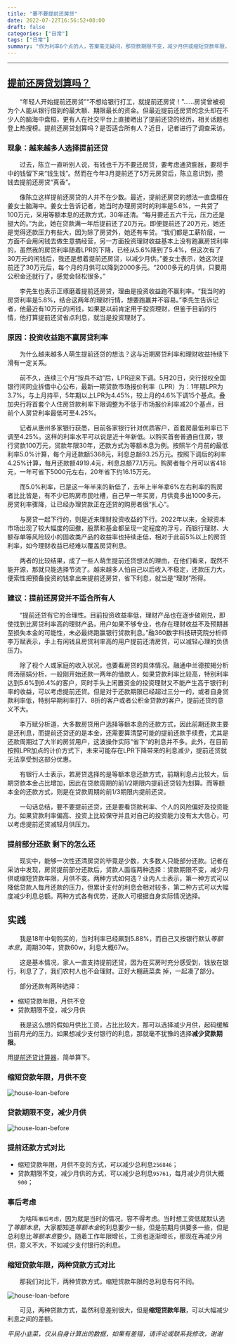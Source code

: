 ```yaml
---
title: "要不要提前还房贷"
date: 2022-07-22T16:56:52+08:00
draft: false
categories: ["日常"]
tags: ["日常"]
summary: "作为利率6个点的人，答案毫无疑问，那贷款期限不变，减少月供或缩短贷款年限，月供不变，该如何选择？"
---
```


---

## [提前还房贷划算吗？](http://www.huizhou.gov.cn/wsfw/ggfw/zf/spf/content/post_4674747.html)

　　“年轻人开始提前还房贷”“不想给银行打工，就提前还房贷！”……房贷曾被视为个人能从银行借到的最大额、期限最长的资金。但最近提前还房贷的念头却在不少人的脑海中盘桓，更有人在社交平台上直接晒出了提前还贷的经历，相关话题也登上热搜榜。提前还房贷划算吗？是否适合所有人？近日，记者进行了调查采访。

### 现象：越来越多人选择提前还贷

　　过去，陈立一直听别人说，有钱也千万不要还房贷，要考虑通货膨胀，要将手中的钱留下来“钱生钱”。然而在今年3月提前还了5万元房贷后，陈立意识到，攒钱去提前还房贷“真香”。

　　像陈立这样提前还房贷的人并不在少数。最近，提前还房贷的想法一直盘桓在姜女士脑海中。姜女士告诉记者，她当时办理房贷时的利率是5.6%，一共贷了100万元，采用等额本息的还款方式，30年还清。“每月要还五六千元，压力还是挺大的。”为此，她在贷款满一年后提前还了20万元。即便提前还了20万元，她还是觉得还款压力有些大，因为除了房贷外，她还有车贷。“我们都是工薪阶层，一方面不会用闲钱去做生意搞经营，另一方面投资理财收益基本上没有跑赢房贷利率的，虽然我的房贷利率随着LPR的下降，已经从5.6%降到了5.4%，但这次有了30万元的闲钱后，我还是想着提前还房贷，以减少月供。”姜女士表示，她这次提前还了30万元后，每个月的月供可以降到2000多元。“2000多元的月供，只要用公积金还就行了，感觉会轻松很多。”

　　李先生也表示正琢磨着提前还房贷，理由是投资收益跑不赢利率。“我当时的房贷利率是5.8%，结合这两年的理财行情，想要跑赢并不容易。”李先生告诉记者，他最近有10万元的闲钱，如果是以前肯定用于投资理财，但鉴于目前的行情，他打算提前还贷省点利息，就当是投资理财了。



### 原因：投资收益跑不赢房贷利率

　　为什么越来越多人萌生提前还贷的想法？这与近期房贷利率和理财收益持续下滑有一定关系。

　　前不久，连续三个月“按兵不动”后，LPR迎来下调。5月20日，央行授权全国银行间同业拆借中心公布，最新一期贷款市场报价利率（LPR）为：1年期LPR为3.7%，与上月持平，5年期以上LPR为4.45%，较上月的4.6%下调15个基点。叠加央行将首套个人住房贷款利率下限调整为不低于市场报价利率减20个基点，目前个人房贷利率最低可至4.25%。

　　记者从惠州多家银行获悉，目前各家银行针对优质客户，首套房最低利率已下调至4.25%。这样的利率水平可以说是近十年新低。以购买首套普通自住房，银行贷款100万元，贷款年限30年，还款方式为等额本息为例。按照半个月前的最低利率5.0%计算，每个月还款额5368元，利息总额93.25万元。按照下调后的利率4.25%计算，每月还款额4919.4元，利息总额77.1万元。购房者每个月可以省418元，一年可省下5000元左右，20年省下约16.15万元。

　　而5.0%利率，已是这一年半来的新低了，去年上半年拿6%左右利率的购房者比比皆是，有不少已购房市民吐槽，自己早一年买房，月供竟多出1000多元，房贷利率骤降，让已经办理贷款正在还贷的购房者很“扎心”。

　　与房贷一起下行的，则是近来理财投资收益的下行。2022年以来，全球资本市场出现了较大幅度的回撤，股票和基金都呈现一定程度的浮亏，而银行理财、大额存单等风险较小的固收类产品的收益率也持续走低，相对于此前5%以上的房贷利率，如今理财收益已经难以覆盖房贷利息。

　　两者的比较结果，成了一些人萌生提前还贷想法的理由，在他们看来，既然不能开源，那就只能选择节流了。越来越多人怕自己以后收入不稳定，还款压力大，便索性把预备投资的钱拿出来提前还房贷，省下利息，就当是“理财”所得。



### 建议：提前还房贷并不适合所有人

　　“提前还贷有它的合理性。目前投资收益率低，理财产品也在逐步破刚兑，即使找到比房贷利率高的理财产品，用户如果不够专业，也存在理财收益不及预期甚至损失本金的可能性，未必最终跑赢银行贷款利息。”融360数字科技研究院分析师李万赋表示，手上有闲钱且房贷利率高的用户提前还清房贷，可以减轻心理的负债压力。

　　除了视个人或家庭的收入状况，也要看房贷的具体情况。融通中兰德按揭分析师汤丽娟分析，一般刚开始还款一两年的借款人，如果贷款利率比较高，特别利率达到5.6%到6.4%的客户，同时手头上闲置资金的投资理财又不能产生高于银行利率的收益，可以考虑提前还贷。但是对于还款期限已经超过三分一的，或者自身贷款利率低，特别早期利率打7、8折的客户或者公积金贷款的客户，提前还贷的意义不大。

　　李万赋分析道，大多数房贷用户选择等额本息的还款方式，因此前期还款主要是还利息，而提前还贷还的是本金，还需要算清楚可能的提前还款手续费，尤其是还款周期过了大半的房贷用户，这波操作实际“省下”的利息并不多。此外，在目前按照LPR加点的计价方式下，未来可能存在LPR下降带来的利息减少，提前还贷就无法享受到这部分优惠。

　　有银行人士表示，若房贷选择的是等额本息还款方式，前期利息占比较大，后期贷款本金占比增加，因此在贷款周期的前1/2期限内提前还贷较为划算。而等额本金的还款方式，则是在贷款周期的前1/3期限内提前还贷。

　　一句话总结，要不要提前还贷，还是要看贷款利率、个人的风险偏好及投资能力。如果贷款利率偏高、投资上比较保守并且对自己的投资能力没有太大信心，可以考虑提前还贷减轻月供压力。

### 提前部分还款 剩下的怎么还

　　现实中，能够一次性还清房贷的毕竟是少数，大多数人只能部分还款。记者在采访中发现，房贷提前部分还款后，贷款人面临两种选择：贷款期限不变，减少月供或缩短贷款年限，月供不变。两种方式如何选？业内人士表示，第一种方式可以降低贷款人每月还款的压力，但累计支付的利息会相对较多，第二种方式可以大幅度减少利息总额。两种方式各有优势，还款人可根据自身实际情况选择。

## 实践

　　我是18年中旬购买的，当时利率已经飙到5.88%，而自己又按银行默认*等额本息*，周期30年，贷款60w，利息大概67w。

　　这是基本情况，家人一直支持提前还贷，因为在买房时充分感受到，钱放在银行，利息了了，我们农村人也不会理财。正好大棚蔬菜卖
掉，一起凑了部分。  

&ensp;&ensp;&ensp;&ensp;部分还款有两种选择：

- 缩短贷款年限，月供不变
- 贷款期限不变，减少月供

&ensp;&ensp;&ensp;&ensp;我是这么想的假如月供比工资，占比比较大，那可以选择减少月供，起码缓解当前月光的压力。如果想减少支付银行的利息，那就毫不犹豫的选择**减少贷款期限**。

用[提前还贷计算器](https://finance.sina.com.cn/calc/house_early_repayment.html)，简单算下。

### 缩短贷款年限，月供不变

![house-loan-before](/images/home/huandai.png)

### 贷款期限不变，减少月供

![house-loan-before](/images/home/huandai2.png)

### 提前还款方式对比

- 缩短贷款年限，月供不变的方式，可以减少总利息`256846`；
- 贷款期限不变，减少月供的方式，可以减少总利息`95761`，每月减少月供大概`900`；

### 事后考虑

&ensp;&ensp;&ensp;&ensp;为啥叫`事后考虑`，因为就是当时的情况，容不得考虑。当时想工资低就默认选了*等额本息*，大家都知道*等额本金*的利息要少一些，但是前期月供要多一些，但是总利息比*等额本息*要少。随着工作年限增长，工资也逐渐增长，那现在再减少月供，意义不大，不如减少支付银行的利息。

### 缩短贷款年限，两种贷款方式对比

&ensp;&ensp;&ensp;&ensp;那我们对比下，两种贷款方式，缩短贷款年限的总利息有何不同。

![house-loan-before](/images/home/huandai3.png)

&ensp;&ensp;&ensp;&ensp;可见，两种贷款方式，虽然利息差别很大，但是**缩短贷款年限**，可以大幅减少利息之间的差额。

*平民小韭菜，仅从自身计算出的数据，如果有差错，请评论或联系我修改，谢谢*